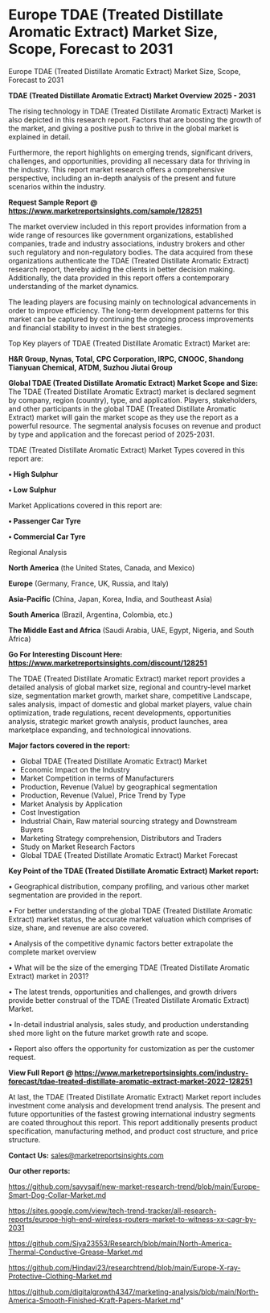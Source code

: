 # Europe TDAE (Treated Distillate Aromatic Extract) Market Size, Scope, Forecast to 2031
Europe TDAE (Treated Distillate Aromatic Extract) Market Size, Scope, Forecast to 2031

<Strong> TDAE (Treated Distillate Aromatic Extract) Market Overview 2025 - 2031</strong>

The rising technology in TDAE (Treated Distillate Aromatic Extract) Market is also depicted in this research report. Factors that are boosting the growth of the market, and giving a positive push to thrive in the global market is explained in detail.

Furthermore, the report highlights on emerging trends, significant drivers, challenges, and opportunities, providing all necessary data for thriving in the industry. This report market research offers a comprehensive perspective, including an in-depth analysis of the present and future scenarios within the industry.

<strong>Request Sample Report @ <a href=https://www.marketreportsinsights.com/sample/128251>https://www.marketreportsinsights.com/sample/128251</a></strong>

The market overview included in this report provides information from a wide range of resources like government organizations, established companies, trade and industry associations, industry brokers and other such regulatory and non-regulatory bodies. The data acquired from these organizations authenticate the TDAE (Treated Distillate Aromatic Extract) research report, thereby aiding the clients in better decision making. Additionally, the data provided in this report offers a contemporary understanding of the market dynamics.

The leading players are focusing mainly on technological advancements in order to improve efficiency. The long-term development patterns for this market can be captured by continuing the ongoing process improvements and financial stability to invest in the best strategies.

Top Key players of TDAE (Treated Distillate Aromatic Extract) Market are:

<strong>H&R Group, Nynas, Total, CPC Corporation, IRPC, CNOOC, Shandong Tianyuan Chemical, ATDM, Suzhou Jiutai Group</strong>

<strong><b>Global TDAE (Treated Distillate Aromatic Extract) Market Scope and Size:</b></strong>
The TDAE (Treated Distillate Aromatic Extract) market is declared segment by company, region (country), type, and application. Players, stakeholders, and other participants in the global TDAE (Treated Distillate Aromatic Extract) market will gain the market scope as they use the report as a powerful resource. The segmental analysis focuses on revenue and product by type and application and the forecast period of 2025-2031.

TDAE (Treated Distillate Aromatic Extract) Market Types covered in this report are:

<strong>• High Sulphur

• Low Sulphur</strong>

Market Applications covered in this report are:

<strong>• Passenger Car Tyre

• Commercial Car Tyre</strong> 

Regional Analysis

<strong>North America</strong> (the United States, Canada, and Mexico)

<strong>Europe</strong> (Germany, France, UK, Russia, and Italy)

<strong>Asia-Pacific</strong> (China, Japan, Korea, India, and Southeast Asia)

<strong>South America</strong> (Brazil, Argentina, Colombia, etc.)

<strong>The Middle East and Africa</strong> (Saudi Arabia, UAE, Egypt, Nigeria, and South Africa)

<strong>Go For Interesting Discount Here: <a href=https://www.marketreportsinsights.com/discount/128251>https://www.marketreportsinsights.com/discount/128251</a></strong>

The TDAE (Treated Distillate Aromatic Extract) market report provides a detailed analysis of global market size, regional and country-level market size, segmentation market growth, market share, competitive Landscape, sales analysis, impact of domestic and global market players, value chain optimization, trade regulations, recent developments, opportunities analysis, strategic market growth analysis, product launches, area marketplace expanding, and technological innovations.

<strong><b>Major factors covered in the report:</b></strong>
<ul>
  <li>Global TDAE (Treated Distillate Aromatic Extract) Market </li>
  <li>Economic Impact on the Industry</li>
  <li>Market Competition in terms of Manufacturers</li>
  <li>Production, Revenue (Value) by geographical segmentation</li>
  <li>Production, Revenue (Value), Price Trend by Type</li>
  <li>Market Analysis by Application</li>
  <li>Cost Investigation</li>
  <li>Industrial Chain, Raw material sourcing strategy and Downstream Buyers</li>
  <li>Marketing Strategy comprehension, Distributors and Traders</li>
  <li>Study on Market Research Factors</li>
  <li>Global TDAE (Treated Distillate Aromatic Extract) Market Forecast</li>
</ul>

<strong><b>Key Point of the TDAE (Treated Distillate Aromatic Extract) Market report:</b></strong>

• Geographical distribution, company profiling, and various other market segmentation are provided in the report.

• For better understanding of the global TDAE (Treated Distillate Aromatic Extract) market status, the accurate market valuation which comprises of size, share, and revenue are also covered.

• Analysis of the competitive dynamic factors better extrapolate the complete market overview

• What will be the size of the emerging TDAE (Treated Distillate Aromatic Extract) market in 2031?

• The latest trends, opportunities and challenges, and growth drivers provide better construal of the TDAE (Treated Distillate Aromatic Extract) Market.

• In-detail industrial analysis, sales study, and production understanding shed more light on the future market growth rate and scope.

• Report also offers the opportunity for customization as per the customer request.

<strong><b>View Full Report @ <a href=https://www.marketreportsinsights.com/industry-forecast/tdae-treated-distillate-aromatic-extract-market-2022-128251>https://www.marketreportsinsights.com/industry-forecast/tdae-treated-distillate-aromatic-extract-market-2022-128251</a></b></strong>


At last, the TDAE (Treated Distillate Aromatic Extract) Market report includes investment come analysis and development trend analysis. The present and future opportunities of the fastest growing international industry segments are coated throughout this report. This report additionally presents product specification, manufacturing method, and product cost structure, and price structure.

<strong>Contact Us:</strong>
sales@marketreportsinsights.com

<strong>Our other reports:</strong>

<a href=https://github.com/sayysaif/new-market-research-trend/blob/main/Europe-Smart-Dog-Collar-Market.md>https://github.com/sayysaif/new-market-research-trend/blob/main/Europe-Smart-Dog-Collar-Market.md</a>

<a href=https://sites.google.com/view/tech-trend-tracker/all-research-reports/europe-high-end-wireless-routers-market-to-witness-xx-cagr-by-2031>https://sites.google.com/view/tech-trend-tracker/all-research-reports/europe-high-end-wireless-routers-market-to-witness-xx-cagr-by-2031</a>

<a href=https://github.com/Siya23553/Research/blob/main/North-America-Thermal-Conductive-Grease-Market.md>https://github.com/Siya23553/Research/blob/main/North-America-Thermal-Conductive-Grease-Market.md</a>

<a href=https://github.com/Hindavi23/researchtrend/blob/main/Europe-X-ray-Protective-Clothing-Market.md>https://github.com/Hindavi23/researchtrend/blob/main/Europe-X-ray-Protective-Clothing-Market.md</a>

<a href=https://github.com/digitalgrowth4347/marketing-analysis/blob/main/North-America-Smooth-Finished-Kraft-Papers-Market.md>https://github.com/digitalgrowth4347/marketing-analysis/blob/main/North-America-Smooth-Finished-Kraft-Papers-Market.md</a>"
